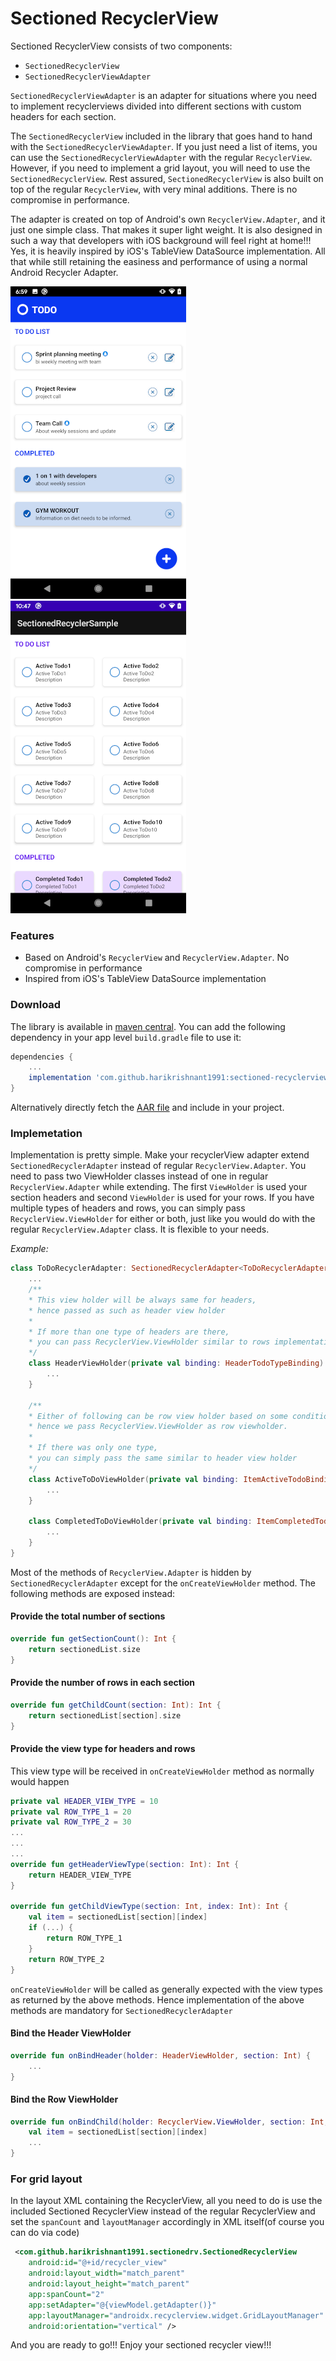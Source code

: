 # Sectioned RecyclerView

Sectioned RecyclerView consists of two components:

 * `SectionedRecyclerView`
 * `SectionedRecyclerViewAdapter`

`SectionedRecyclerViewAdapter` is an adapter for situations where you need to implement recyclerviews divided into different sections with custom headers for each section.

The `SectionedRecyclerView` included in the library that goes hand to hand with the `SectionedRecyclerViewAdapter`. If you just need a list of items, you can use the `SectionedRecyclerViewAdapter` with the regular `RecyclerView`. However, if you need to implement a grid layout, you will need to use the `SectionedRecyclerView`. Rest assured, `SectionedRecyclerView` is also built on top of the regular `RecyclerView`, with very minal additions. There is no compromise in performance.

The adapter is created on top of Android's own `RecyclerView.Adapter`, and it just one simple class. That makes it super light weight. It is also designed in such a way that developers with iOS background will feel right at home!!! Yes, it is heavily inspired by iOS's TableView DataSource implementation. All that while still retaining the easiness and performance of using a normal Android Recycler Adapter.

![](app/TODO_LIST.png)
![](app/TODO_GRID.png)

### Features
 * Based on Android's `RecyclerView` and `RecyclerView.Adapter`. No compromise in performance
 * Inspired from iOS's TableView DataSource implementation

### Download

The library is available in [maven central](https://search.maven.org/artifact/com.github.harikrishnant1991/sectioned-recyclerview/1.0.0/aar). You can add the following dependency in your app level `build.gradle` file to use it:

```groovy
dependencies {
    ...
    implementation 'com.github.harikrishnant1991:sectioned-recyclerview:1.0.0'
}
```

Alternatively directly fetch the [AAR file](https://repo1.maven.org/maven2/com/github/harikrishnant1991/sectioned-recyclerview/1.0.0/sectioned-recyclerview-1.0.0.aar) and include in your project.

### Implemetation

Implementation is pretty simple. Make your recyclerView adapter extend `SectionedRecyclerAdapter` instead of regular `RecyclerView.Adapter`. You need to pass two ViewHolder classes instead of one in regular `RecyclerView.Adapter` while extending. The first `ViewHolder` is used your section headers and second `ViewHolder` is used for your rows. If you have multiple types of headers and rows, you can simply pass `RecyclerView.ViewHolder` for either or both, just like you would do with the regular `RecyclerView.Adapter` class. It is flexible to your needs.

_Example:_

```kotlin
class ToDoRecyclerAdapter: SectionedRecyclerAdapter<ToDoRecyclerAdapter.HeaderViewHolder, RecyclerView.ViewHolder>() {
    ...
    /** 
    * This view holder will be always same for headers, 
    * hence passed as such as header view holder
    *
    * If more than one type of headers are there, 
    * you can pass RecyclerView.ViewHolder similar to rows implementation here
    */
    class HeaderViewHolder(private val binding: HeaderTodoTypeBinding): RecyclerView.ViewHolder(binding.root) {
        ...
    }

    /** 
    * Either of following can be row view holder based on some condition, 
    * hence we pass RecyclerView.ViewHolder as row viewholder.
    * 
    * If there was only one type,
    * you can simply pass the same similar to header view holder
    */
    class ActiveToDoViewHolder(private val binding: ItemActiveTodoBinding): RecyclerView.ViewHolder(binding.root) {
        ...
    }

    class CompletedToDoViewHolder(private val binding: ItemCompletedTodoBinding): RecyclerView.ViewHolder(binding.root) {
        ...
    }
}
```

Most of the methods of `RecyclerView.Adapter` is hidden by `SectionedRecyclerAdapter` except for the `onCreateViewHolder` method. The following methods are exposed instead:

#### Provide the total number of sections

```kotlin
override fun getSectionCount(): Int {
    return sectionedList.size
}
```

#### Provide the number of rows in each section

```kotlin
override fun getChildCount(section: Int): Int {
    return sectionedList[section].size
}
```

#### Provide the view type for headers and rows

This view type will be received in `onCreateViewHolder` method as normally would happen

```kotlin
private val HEADER_VIEW_TYPE = 10
private val ROW_TYPE_1 = 20
private val ROW_TYPE_2 = 30
...
...
...
override fun getHeaderViewType(section: Int): Int {
    return HEADER_VIEW_TYPE
}

override fun getChildViewType(section: Int, index: Int): Int {
    val item = sectionedList[section][index]
    if (...) {
        return ROW_TYPE_1
    }
    return ROW_TYPE_2
}
```

`onCreateViewHolder` will be called as generally expected with the view types as returned by the above methods. Hence implementation of the above methods are mandatory for `SectionedRecyclerAdapter`

#### Bind the Header ViewHolder

```kotlin
override fun onBindHeader(holder: HeaderViewHolder, section: Int) {
    ...
}
```

#### Bind the Row ViewHolder

```kotlin
override fun onBindChild(holder: RecyclerView.ViewHolder, section: Int, index: Int) {
    val item = sectionedList[section][index]
    ...
}
```

### For grid layout

In the layout XML containing the RecyclerView, all you need to do is use the included Sectioned RecyclerView instead of the regular RecyclerView and set the `spanCount` and `layoutManager` accordingly in XML itself(of course you can do via code)

```XML
 <com.github.harikrishnant1991.sectionedrv.SectionedRecyclerView
    android:id="@+id/recycler_view"
    android:layout_width="match_parent"
    android:layout_height="match_parent"
    app:spanCount="2"
    app:setAdapter="@{viewModel.getAdapter()}"
    app:layoutManager="androidx.recyclerview.widget.GridLayoutManager"
    android:orientation="vertical" />
```

And you are ready to go!!! Enjoy your sectioned recycler view!!!